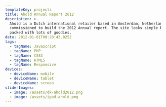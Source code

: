 ```yaml
---
templateKey: projects
title: Ahold Annual Report 2012
description: >-
  Ahold is a Dutch international retailer based in Amsterdam, Netherlands. I was
  commissioned to build the 2012 Annual report. The site looks simple but its
  packed with lots of goodies.
date: 2012-01-01T00:20:43.025Z
tags:
  - tagName: JavaScript
  - tagName: PHP
  - tagName: CSS3
  - tagName: HTML5
  - tagName: Responsive
devices:
  - deviceName: mobile
  - deviceName: tablet
  - deviceName: screen
sliderImages:
  - image: /assets/dk-ahold2012.png
  - image: /assets/ipad-ahold.png
---
```


